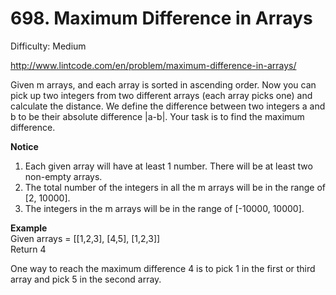 # 698. Maximum Difference in Arrays

Difficulty: Medium

http://www.lintcode.com/en/problem/maximum-difference-in-arrays/

Given m arrays, and each array is sorted in ascending order. Now you can pick up two integers from two different arrays (each array picks one) and calculate the distance. We define the difference between two integers a and b to be their absolute difference |a-b|. Your task is to find the maximum difference.

**Notice**  
1. Each given array will have at least 1 number. There will be at least two non-empty arrays.
2. The total number of the integers in all the m arrays will be in the range of [2, 10000].
3. The integers in the m arrays will be in the range of [-10000, 10000].

**Example**  
Given arrays = [[1,2,3], [4,5], [1,2,3]]  
Return 4

One way to reach the maximum difference 4 is to pick 1 in the first or third array and pick 5 in the second array.
